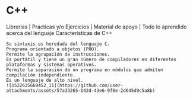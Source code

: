 # C++
Librerias | Practicas y/o Ejercicios | Material de apoyo | Todo lo aprendido acerca del lenguaje
Características de C++

    Su sintaxis es heredada del lenguaje C.
    Programa orientado a objetos (POO).
    Permite la agrupación de instrucciones.
    Es portátil y tiene un gran número de compiladores en diferentes plataformas y sistemas operativos.
    Permite la separación de un programa en módulos que admiten compilación independiente.
    Es un lenguaje de alto nivel.
    ![1522635669452_11](https://github.com/user-attachments/assets/57a33265-b42d-43e6-9f6e-2d645d9c5a8b)


